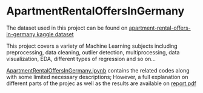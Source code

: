 # ApartmentRentalOffersInGermany

The dataset used in this project can be found on [apartment-rental-offers-in-germany kaggle dataset](https://www.kaggle.com/datasets/corrieaar/apartment-rental-offers-in-germany)

This project covers a variety of Machine Learning subjects including preprocessing, data cleaning, outlier detection, multiprocessing, data visualization, EDA, different types of regression and so on...

[ApartmentRentalOffersInGermany.ipynb](https://github.com/AnitaSoroush/ApartmentRentalOffersInGermany/blob/main/ApartmentRentalOffersInGermany.ipynb) contains the related codes along with some limited necessary descriptions; However, a full explanation on different parts of the projec as well as the results are available on [report.pdf](https://github.com/AnitaSoroush/ApartmentRentalOffersInGermany/blob/main/report.pdf)
